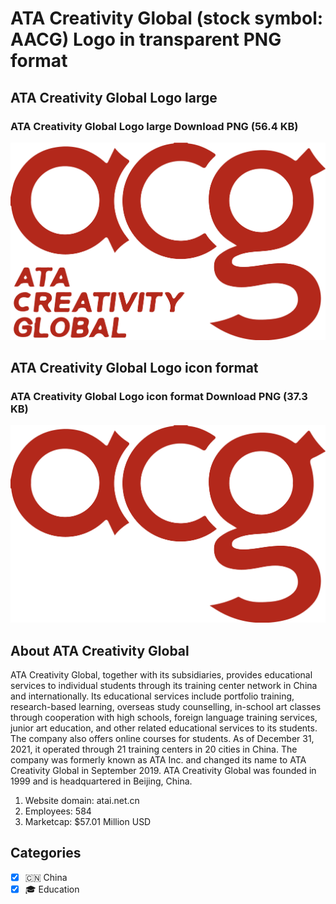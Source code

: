 # ATA Creativity Global (stock symbol: AACG) Logo in transparent PNG format

## ATA Creativity Global Logo large

### ATA Creativity Global Logo large Download PNG (56.4 KB)

![ATA Creativity Global Logo large Download PNG (56.4 KB)](/img/orig/AACG_BIG-859022af.png)

## ATA Creativity Global Logo icon format

### ATA Creativity Global Logo icon format Download PNG (37.3 KB)

![ATA Creativity Global Logo icon format Download PNG (37.3 KB)](/img/orig/AACG-44665311.png)

## About ATA Creativity Global

ATA Creativity Global, together with its subsidiaries, provides educational services to individual students through its training center network in China and internationally. Its educational services include portfolio training, research-based learning, overseas study counselling, in-school art classes through cooperation with high schools, foreign language training services, junior art education, and other related educational services to its students. The company also offers online courses for students. As of December 31, 2021, it operated through 21 training centers in 20 cities in China. The company was formerly known as ATA Inc. and changed its name to ATA Creativity Global in September 2019. ATA Creativity Global was founded in 1999 and is headquartered in Beijing, China.

1. Website domain: atai.net.cn
2. Employees: 584
3. Marketcap: $57.01 Million USD


## Categories
- [x] 🇨🇳 China
- [x] 🎓 Education
